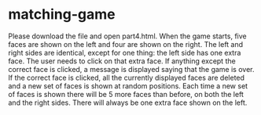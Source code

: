 # matching-game

Please download the file and open part4.html.
When the game starts, five faces are shown on the left and four are shown on the right.
The left and right sides are identical, except for one thing: the left side has one extra face. 
The user needs to click on that extra face.
If anything except the correct face is clicked, a message is displayed saying that the game is over. 
If the correct face is clicked, all the currently displayed faces are deleted and a new set of faces is shown at random positions.
Each time a new set of faces is shown there will be 5 more faces than before, on both the left and the right sides. 
There will always be one extra face shown on the left.
